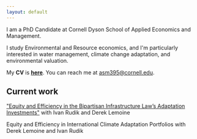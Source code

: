 ```yaml
---
layout: default
---
```


I am a PhD Candidate at Cornell Dyson School of Applied Economics and Management.

I study Environmental and Resource economics, and I'm particularly interested in water management, climate change adaptation, and environmental valuation.  

My **CV** is [**here**](./another-page.html). You can reach me at <a href="asm395@cornell.edu">asm395@cornell.edu</a>.

## Current work

<a href="https://www.nber.org/system/files/chapters/c15011/c15011.pdf">"Equity and Efficiency in the
Bipartisan Infrastructure Law’s Adaptation Investments"</a> with Ivan Rudik and Derek Lemoine

Equity and Efficiency in International Climate Adaptation Portfolios with Derek Lemoine and Ivan Rudik